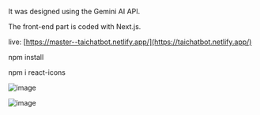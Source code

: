 It was designed using the Gemini AI API.


The front-end part is coded with Next.js.


live: [https://master--taichatbot.netlify.app/](https://taichatbot.netlify.app/)


npm install 

npm i react-icons


![image](https://github.com/tugcece/GeminiAIChatbot-frontend/assets/79104524/6e913597-33d4-49d2-acf1-5ef894f435fe)

![image](https://github.com/tugcece/GeminiAIChatbot-frontend/assets/79104524/0c1752be-b40d-4055-a189-4c18d1d2f64a)



